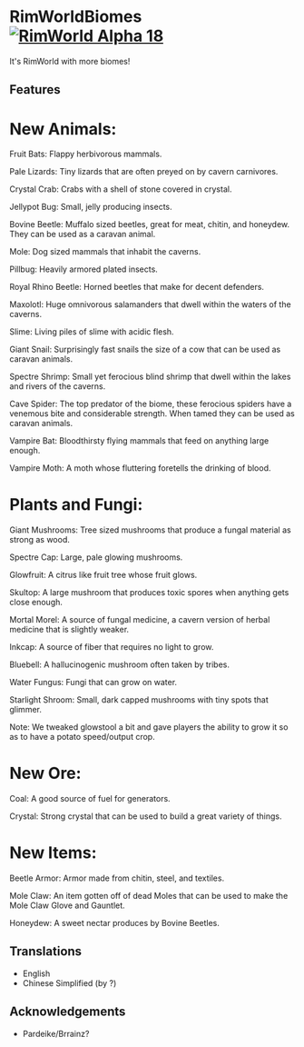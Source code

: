 # RimWorldBiomes [![RimWorld Alpha 18](https://img.shields.io/badge/RimWorld-Alpha%2018-brightgreen.svg)](http://rimworldgame.com/)

It's RimWorld with more biomes!

## Features
# New Animals:

Fruit Bats: Flappy herbivorous mammals.

Pale Lizards: Tiny lizards that are often preyed on by cavern carnivores.

Crystal Crab: Crabs with a shell of stone covered in crystal.

Jellypot Bug: Small, jelly producing insects.

Bovine Beetle: Muffalo sized beetles, great for meat, chitin, and honeydew. They can be used as a caravan animal.

Mole: Dog sized mammals that inhabit the caverns.

Pillbug: Heavily armored plated insects.

Royal Rhino Beetle: Horned beetles that make for decent defenders.

Maxolotl: Huge omnivorous salamanders that dwell within the waters of the caverns.

Slime: Living piles of slime with acidic flesh.

Giant Snail: Surprisingly fast snails the size of a cow that can be used as caravan animals.

Spectre Shrimp: Small yet ferocious blind shrimp that dwell within the lakes and rivers of the caverns.

Cave Spider: The top predator of the biome, these ferocious spiders have a venemous bite and considerable strength. When tamed they can be used as caravan animals.

Vampire Bat: Bloodthirsty flying mammals that feed on anything large enough.

Vampire Moth: A moth whose fluttering foretells the drinking of blood.

# Plants and Fungi:

Giant Mushrooms: Tree sized mushrooms that produce a fungal material as strong as wood.

Spectre Cap: Large, pale glowing mushrooms.

Glowfruit: A citrus like fruit tree whose fruit glows.

Skultop: A large mushroom that produces toxic spores when anything gets close enough.

Mortal Morel: A source of fungal medicine, a cavern version of herbal medicine that is slightly weaker.

Inkcap: A source of fiber that requires no light to grow.

Bluebell: A hallucinogenic mushroom often taken by tribes.

Water Fungus: Fungi that can grow on water.

Starlight Shroom: Small, dark capped mushrooms with tiny spots that glimmer.

Note: We tweaked glowstool a bit and gave players the ability to grow it so as to have a potato speed/output crop.

# New Ore:

Coal: A good source of fuel for generators.

Crystal: Strong crystal that can be used to build a great variety of things.


# New Items:

Beetle Armor: Armor made from chitin, steel, and textiles.

Mole Claw: An item gotten off of dead Moles that can be used to make the Mole Claw Glove and Gauntlet.

Honeydew: A sweet nectar produces by Bovine Beetles.


## Translations
- English
- Chinese Simplified (by ?)

## Acknowledgements
- Pardeike/Brrainz?
